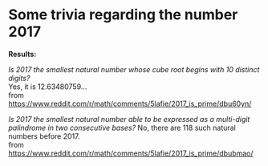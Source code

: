 # Some trivia regarding the number 2017

**Results:**

*Is 2017 the smallest natural number whose cube root begins with 10 distinct digits?*  
Yes, it is 12.63480759...  
from https://www.reddit.com/r/math/comments/5lafie/2017_is_prime/dbu60yn/

*Is 2017 the smallest natural number able to be expressed as a multi-digit palindrome in two consecutive bases?*
No, there are 118 such natural numbers before 2017.  
from https://www.reddit.com/r/math/comments/5lafie/2017_is_prime/dbubmao/

